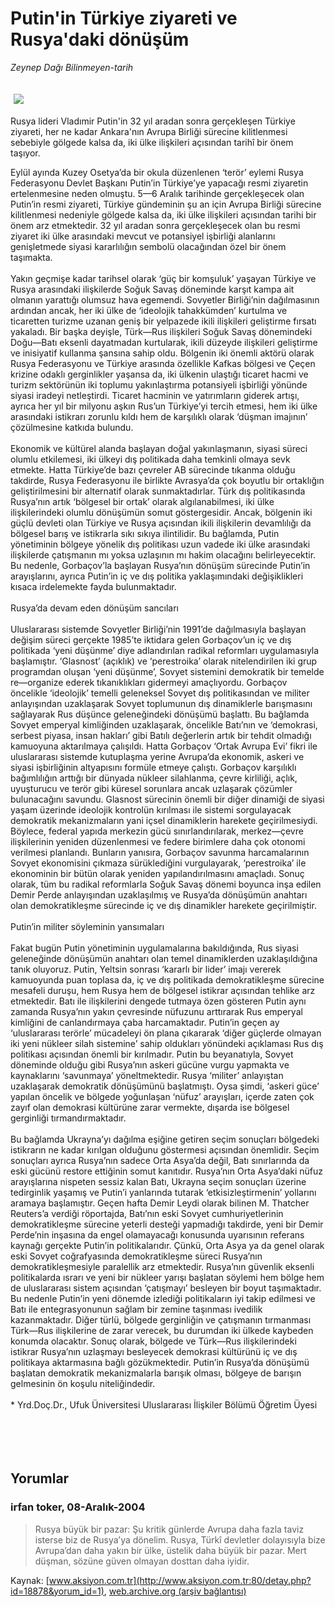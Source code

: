# Putin'in Türkiye ziyareti ve Rusya'daki dönüşüm

*Zeynep Dağı Bilinmeyen-tarih*

<div>
 <font>
  <img border="0" height="1" src="/web/20050115213116im_/http://www.aksiyon.com.tr/images/blank.gif"/>
 </font>
 <font class="content">
  <p>
   <img border="0" hspace="5" src="http://web.archive.org/web/20050115213116im_/http://www.aksiyon.com.tr/resim/522/48.jpg" vspace="5"/>
  </p>
 </font>
 <font class="content">
  Rusya lideri Vladımir Putin'in 32 yıl aradan sonra gerçekleşen Türkiye ziyareti, her ne kadar Ankara'nın Avrupa Birliği sürecine kilitlenmesi sebebiyle gölgede kalsa da, iki ülke ilişkileri açısından tarihî bir önem taşıyor.
 </font>
 <br/>
 <p>
  <font class="content">
   Eylül ayında Kuzey Osetya’da bir okula düzenlenen ‘terör’ eylemi Rusya Federasyonu Devlet Başkanı Putin’in Türkiye’ye yapacağı resmi ziyaretin ertelenmesine neden olmuştu. 5—6 Aralık tarihinde gerçekleşecek olan Putin’in resmi ziyareti, Türkiye gündeminin şu an için Avrupa Birliği sürecine kilitlenmesi nedeniyle gölgede kalsa da, iki ülke ilişkileri açısından tarihi bir önem arz etmektedir. 32 yıl aradan sonra gerçekleşecek olan bu resmi ziyaret iki ülke arasındaki mevcut ve potansiyel işbirliği alanlarını genişletmede siyasi kararlılığın sembolü olacağından özel bir önem taşımakta.
   <br>
    <br>
     Yakın geçmişe kadar tarihsel olarak ‘güç bir komşuluk’ yaşayan Türkiye ve Rusya arasındaki ilişkilerde Soğuk Savaş döneminde karşıt kampa ait olmanın yarattığı olumsuz hava egemendi. Sovyetler Birliği’nin dağılmasının ardından ancak, her iki ülke de ‘ideolojik tahakkümden’ kurtulma ve ticaretten turizme uzanan geniş bir yelpazede ikili ilişkileri geliştirme fırsatı yakaladı. Bir başka deyişle, Türk—Rus ilişkileri Soğuk Savaş dönemindeki Doğu—Batı eksenli dayatmadan kurtularak, ikili düzeyde ilişkileri geliştirme ve inisiyatif kullanma şansına sahip oldu. Bölgenin iki önemli aktörü olarak Rusya Federasyonu ve Türkiye arasında özellikle Kafkas bölgesi ve Çeçen krizine odaklı gerginlikler yaşansa da, iki ülkenin ulaştığı ticaret hacmi ve turizm sektörünün iki toplumu yakınlaştırma potansiyeli işbirliği yönünde siyasi iradeyi netleştirdi. Ticaret hacminin ve yatırımların giderek artışı, ayrıca her yıl bir milyonu aşkın Rus’un Türkiye’yi tercih etmesi, hem iki ülke arasındaki istikrarı zorunlu kıldı hem de karşılıklı olarak ‘düşman imajının’ çözülmesine katkıda bulundu.
     <br>
      <br>
       Ekonomik ve kültürel alanda başlayan doğal yakınlaşmanın, siyasi süreci olumlu etkilemesi, iki ülkeyi dış politikada daha temkinli olmaya sevk etmekte. Hatta Türkiye’de bazı çevreler AB sürecinde tıkanma olduğu takdirde, Rusya Federasyonu ile birlikte Avrasya’da çok boyutlu bir ortaklığın geliştirilmesini bir alternatif olarak sunmaktadırlar. Türk dış politikasında Rusya’nın artık ‘bölgesel bir ortak’ olarak algılanabilmesi, iki ülke ilişkilerindeki olumlu dönüşümün somut göstergesidir. Ancak, bölgenin iki güçlü devleti olan Türkiye ve Rusya açısından ikili ilişkilerin devamlılığı da bölgesel barış ve istikrarla sıkı sıkıya ilintilidir. Bu bağlamda, Putin yönetiminin bölgeye yönelik dış politikası uzun vadede iki ülke arasındaki ilişkilerde çatışmanın mı yoksa uzlaşının mı hakim olacağını belirleyecektir. Bu nedenle, Gorbaçov’la başlayan Rusya’nın dönüşüm sürecinde Putin’in arayışlarını, ayrıca Putin’in iç ve dış politika yaklaşımındaki değişiklikleri kısaca irdelemekte fayda bulunmaktadır.
       <br/>
       <br/>
       Rusya’da devam eden dönüşüm sancıları
       <br/>
       <br/>
       Uluslararası sistemde Sovyetler Birliği’nin 1991’de dağılmasıyla başlayan değişim süreci gerçekte 1985’te iktidara gelen Gorbaçov’un iç ve dış politikada ‘yeni düşünme’ diye adlandırılan radikal reformları uygulamasıyla başlamıştır. ‘Glasnost’ (açıklık) ve ‘perestroika’ olarak nitelendirilen iki grup programdan oluşan ‘yeni düşünme’, Sovyet sistemini demokratik bir temelde re—organize ederek tıkanıklıkları gidermeyi amaçlıyordu. Gorbaçov öncelikle ‘ideolojik’ temelli geleneksel Sovyet dış politikasından ve militer anlayışından uzaklaşarak Sovyet toplumunun dış dinamiklerle barışmasını sağlayarak Rus düşünce geleneğindeki dönüşümü başlattı. Bu bağlamda Sovyet emperyal kimliğinden uzaklaşarak, öncelikle Batı’nın ve ‘demokrasi, serbest piyasa, insan hakları’ gibi Batılı değerlerin artık bir tehdit olmadığı kamuoyuna aktarılmaya çalışıldı. Hatta Gorbaçov ‘Ortak Avrupa Evi’ fikri ile uluslararası sistemde kutuplaşma yerine Avrupa’da ekonomik, askeri ve siyasi işbirliğinin altyapısını formüle etmeye çalıştı. Gorbaçov karşılıklı bağımlılığın arttığı bir dünyada nükleer silahlanma, çevre kirliliği, açlık, uyuşturucu ve terör gibi küresel sorunlara ancak uzlaşarak çözümler bulunacağını savundu. Glasnost sürecinin önemli bir diğer dinamiği de siyasi yaşam üzerinde ideolojik kontrolün kırılması ile sistemi sorgulayacak demokratik mekanizmaların yani içsel dinamiklerin harekete geçirilmesiydi. Böylece, federal yapıda merkezin gücü sınırlandırılarak, merkez—çevre ilişkilerinin yeniden düzenlenmesi ve federe birimlere daha çok otonomi verilmesi planlandı. Bunların yanısıra, Gorbaçov savunma harcamalarının Sovyet ekonomisini çıkmaza sürüklediğini vurgulayarak, ‘perestroika’ ile ekonominin bir bütün olarak yeniden yapılandırılmasını amaçladı. Sonuç olarak, tüm bu radikal reformlarla Soğuk Savaş dönemi boyunca inşa edilen Demir Perde anlayışından uzaklaşılmış ve Rusya’da dönüşümün anahtarı olan demokratikleşme sürecinde iç ve dış dinamikler harekete geçirilmiştir.
       <br/>
       <br/>
       Putin’in militer söyleminin yansımaları
       <br/>
       <br/>
       Fakat bugün Putin yönetiminin uygulamalarına bakıldığında, Rus siyasi geleneğinde dönüşümün anahtarı olan temel dinamiklerden uzaklaşıldığına tanık oluyoruz. Putin, Yeltsin sonrası ‘kararlı bir lider’ imajı vererek kamuoyunda puan toplasa da, iç ve dış politikada demokratikleşme sürecine mesafeli duruşu, hem Rusya hem de bölgesel istikrar açısından tehlike arz etmektedir. Batı ile ilişkilerini dengede tutmaya özen gösteren Putin aynı zamanda Rusya’nın yakın çevresinde nüfuzunu arttırarak Rus emperyal kimliğini de canlandırmaya çaba harcamaktadır. Putin’in geçen ay ‘uluslararası terörle’ mücadeleyi ön plana çıkararak ‘diğer güçlerde olmayan iki yeni nükleer silah sistemine’ sahip oldukları yönündeki açıklaması Rus dış politikası açısından önemli bir kırılmadır. Putin bu beyanatıyla, Sovyet döneminde olduğu gibi Rusya’nın askeri gücüne vurgu yapmakta ve kaynaklarını ‘savunmaya’ yöneltmektedir. Rusya ‘militer’ anlayıştan uzaklaşarak demokratik dönüşümünü başlatmıştı. Oysa şimdi, ‘askeri güce’ yapılan öncelik ve bölgede yoğunlaşan ‘nüfuz’ arayışları, içerde zaten çok zayıf olan demokrasi kültürüne zarar vermekte, dışarda ise bölgesel gerginliği tırmandırmaktadır.
       <br/>
       <br/>
       Bu bağlamda Ukrayna’yı dağılma eşiğine getiren seçim sonuçları bölgedeki istikrarın ne kadar kırılgan olduğunu göstermesi açısından önemlidir. Seçim sonuçları ayrıca Rusya’nın sadece Orta Asya’da değil, Batı sınırlarında da eski gücünü restore ettiğinin somut kanıtıdır. Rusya’nın Orta Asya’daki nüfuz arayışlarına nispeten sessiz kalan Batı, Ukrayna seçim sonuçları üzerine tedirginlik yaşamış ve Putin’i yanlarında tutarak ‘etkisizleştirmenin’ yollarını aramaya başlamıştır. Geçen hafta Demir Leydi olarak bilinen M. Thatcher Reuters’a verdiği röportajda, Batı’nın eski Sovyet cumhuriyetlerinin demokratikleşme sürecine yeterli desteği yapmadığı takdirde, yeni bir Demir Perde’nin inşasına da engel olamayacağı konusunda uyarısının referans kaynağı gerçekte Putin’in politikalarıdır. Çünkü, Orta Asya ya da genel olarak eski Sovyet coğrafyasında demokratikleşme süreci Rusya’nın demokratikleşmesiyle paralellik arz etmektedir. Rusya’nın güvenlik eksenli politikalarda ısrarı ve yeni bir nükleer yarışı başlatan söylemi hem bölge hem de uluslararası sistem açısından ‘çatışmayı’ besleyen bir boyut taşımaktadır. Bu nedenle Putin’in yeni dönemde izlediği politikaların iyi takip edilmesi ve Batı ile entegrasyonunun sağlam bir zemine taşınması ivedilik kazanmaktadır. Diğer türlü, bölgede gerginliğin ve çatışmanın tırmanması Türk—Rus ilişkilerine de zarar verecek, bu durumdan iki ülkede kaybeden konumda olacaktır. Sonuç olarak, bölgede ve Türk—Rus ilişkilerindeki istikrar Rusya’nın uzlaşmayı besleyecek demokrasi kültürünü iç ve dış politikaya aktarmasına bağlı gözükmektedir. Putin’in Rusya’da dönüşümü başlatan demokratik mekanizmalarla barışık olması, bölgeye de barışın gelmesinin ön koşulu niteliğindedir.
       <br/>
       <br/>
       * Yrd.Doç.Dr., Ufuk Üniversitesi Uluslararası İlişkiler Bölümü Öğretim Üyesi
       <br/>
      </br>
     </br>
    </br>
   </br>
  </font>
 </p>
</div>


## Yorumlar

### irfan toker, 08-Aralık-2004
> Rusya büyük bir pazar: 
> Şu kritik günlerde Avrupa daha fazla taviz isterse biz de Rusya’ya dönelim. Rusya, Türkî devletler dolayısıyla bize Avrupa’dan daha yakın bir ülke, üstelik  daha büyük bir pazar. Mert düşman, sözüne güven olmayan dosttan daha iyidir.

Kaynak: [www.aksiyon.com.tr](http://www.aksiyon.com.tr:80/detay.php?id=18878&yorum_id=1), [web.archive.org (arşiv bağlantısı)](http://web.archive.org/web/20050115213116/http://www.aksiyon.com.tr:80/detay.php?id=18878&yorum_id=1)
